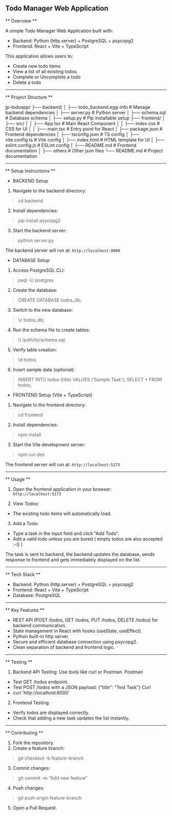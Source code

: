 ## Todo Manager Web Application ##

** Overview **

A simple Todo Manager Web Application built with:
- Backend: Python (http.server) + PostgreSQL + psycopg2  
- Frontend: React + Vite + TypeScript

This application allows users to:
- Create new todo items
- View a list of all existing todos
- Complete or Uncomplete a todo
- Delete a todo

---------------------------------------------------------------------

** Project Structure **

jp-todoapp/
├── backend/
│   ├── todo_backend.egg-info  # Manage backend dependencies
│   ├── server.py              # Python server
│   ├── schema.sql             # Database schema
│   ├── setup.py               # Pip installable setup
├── frontend/
│   ├── src/
│   │   ├── App.tsx            # Main React Component
│   │   ├── index.css          # CSS for UI
│   │   ├── main.tsx           # Entry point for React
│   ├── package.json           # Frontend dependencies
│   ├── tsconfig.json          # TS config
│   ├── vite.config.ts         # Vite config
│   ├── index.html             # HTML template for UI
│   ├── eslint.config.js       # ESLint config
│   ├── README.md              # Frontend documentation
│   ├── others                 # Other json files
└── README.md                  # Project documentation

---------------------------------------------------------------------

** Setup Instructions **

- BACKEND Setup

 1. Navigate to the backend directory:

  > cd backend

 2. Install dependencies:

  > pip install psycopg2

 3. Start the backend server:

  > python server.py

 The backend server will run at: `http://localhost:8000`

- DATABASE Setup

 1. Access PostgreSQL CLI:

  > psql -U postgres

 2. Create the database:

  > CREATE DATABASE todos_db;

 3. Switch to the new database:

  > \c todos_db;

 4. Run the schema file to create tables:

  > \i /path/to/schema.sql;

 5. Verify table creation:

  > \d todos;

 6. Insert sample data (optional):

  > INSERT INTO todos (title) VALUES ('Sample Task');
    SELECT * FROM todos;

- FRONTEND Setup (Vite + TypeScript)

 1. Navigate to the frontend directory:

  > cd frontend

 2. Install dependencies:

  > npm install

 3. Start the Vite development server:

  > npm run dev

  The frontend server will run at: `http://localhost:5173`

---------------------------------------------------------------------

** Usage **

1. Open the frontend application in your browser:  
`http://localhost:5173`

2. View Todos:
 - The existing todo items will automatically load.

3. Add a Todo:
 - Type a task in the input field and click "Add Todo".
 - Add a valid todo unless you are bored ( empty todos are also accepted :-() )  

  The task is sent to backend, the backend updates the database, sends response to frontend and gets immediately displayed on the list.

---------------------------------------------------------------------

** Tech Stack **

- Backend: Python (http.server) + PostgreSQL + psycopg2
- Frontend: React + Vite + TypeScript
- Database: PostgreSQL

---------------------------------------------------------------------

** Key Features **

- REST API (POST /todos, GET /todos, PUT /todos, DELETE /todos) for backend communication.
- State management in React with hooks (useState, useEffect).
- Python built-in http server
- Secure and efficient database connection using psycopg2.
- Clean separation of backend and frontend logic.

---------------------------------------------------------------------

** Testing **

1. Backend API Testing: Use tools like curl or Postman.
 Postman
 - Test GET /todos endpoint.
 - Test POST /todos with a JSON payload:
    {"title": "Test Task"}
 Curl
 - curl 'http://localhost:8000'

2. Frontend Testing:
 - Verify todos are displayed correctly.
 - Check that adding a new task updates the list instantly.

---------------------------------------------------------------------

** Contributing **

1. Fork the repository.
2. Create a feature branch:

> git checkout -b feature-branch

3. Commit changes:

> git commit -m "Add new feature"

4. Push changes:

> git push origin feature-branch

5. Open a Pull Request.
